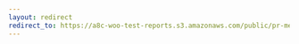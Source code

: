 ```yaml
---
layout: redirect
redirect_to: https://a8c-woo-test-reports.s3.amazonaws.com/public/pr-merge/41927/e2e/index.html
---
```

